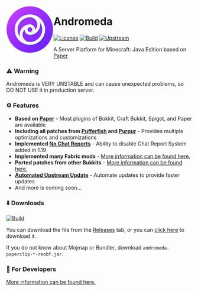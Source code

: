 <img src=".github/assets/logo.png" align="left" id="header" width="128px"></img>

# Andromeda
[![License](https://img.shields.io/github/license/TeamEarendel/Andromeda?style=flat-square)](LICENSE.md)
[![Build](https://img.shields.io/github/actions/workflow/status/TeamEarendel/Andromeda/build.yml?branch=ver/1.19.3&logo=github&style=flat-square)](https://github.com/TeamEarendel/Andromeda/actions/workflows/build.yml?query=branch:ver/1.19.3)
[![Upstream](https://img.shields.io/github/actions/workflow/status/TeamEarendel/Updater/andromeda.yml?label=upstream&logo=github&style=flat-square)](https://github.com/TeamEarendel/Updater/actions/workflows/andromeda.yml)

A Server Platform for Minecraft: Java Edition based on [Paper](https://github.com/PaperMC/Paper)

### ⚠️ Warning
Andromeda is VERY UNSTABLE and can cause unexpected problems, so DO NOT USE it in production server.

### ⚙️ Features
- **Based on [Paper](https://github.com/PaperMC/Paper)** - Most plugins of Bukkit, Craft Bukkit, Spigot, and Paper are available
- **Including all patches from [Pufferfish](https://github.com/pufferfish-gg/Pufferfish) and [Purpur](https://github.com/PurpurMC/Purpur)** - Provides multiple optimizations and customizations
- **Implemented [No Chat Reports](https://modrinth.com/mod/no-chat-reports)** - Ability to disable Chat Report System added in 1.19
- **Implemented many Fabric mods** - [More information can be found here.](https://github.com/TeamEarendel/Andromeda/wiki/Implemented-Bukkits-&-Mods#implemented-mods)
- **Ported patches from other Bukkits** - [More information can be found here.](https://github.com/TeamEarendel/Andromeda/wiki/Implemented-Bukkits-&-Mods#ported-bukkits)
- **[Automated Upstream Update](https://github.com/TeamEarendel/Updater)** - Automate updates to provide faster updates
- And more is coming soon...

### ⬇️ Downloads
[![Build](https://img.shields.io/github/actions/workflow/status/TeamEarendel/Andromeda/build.yml?branch=ver/1.19.3&logo=github&style=flat-square)](https://github.com/TeamEarendel/Andromeda/actions/workflows/build.yml?query=branch:ver/1.19.3)

You can download the file from the [Releases](https://github.com/TeamEarendel/Andromeda/releases) tab, or you can [click here](https://github.com/TeamEarendel/Andromeda/releases/download/latest-1.19.3/andromeda-paperclip-1.19.3-R0.1-SNAPSHOT-reobf.jar) to download it.

If you do not know about Mojmap or Bundler, download `andromeda-paperclip-*-reobf.jar`.

### 🔧 For Developers
[More information can be found here.](https://github.com/TeamEarendel/Andromeda/wiki/For-Developers)
